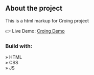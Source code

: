 <h2>About the project</h2>

<p>This is a html markup for Croing project</p>

👉 Live Demo: <a href='https://ag-croing.vercel.app/'>Croing Demo</a>

<h3>Build with:</h3>

» HTML <br>
» CSS <br>
» JS <br>
